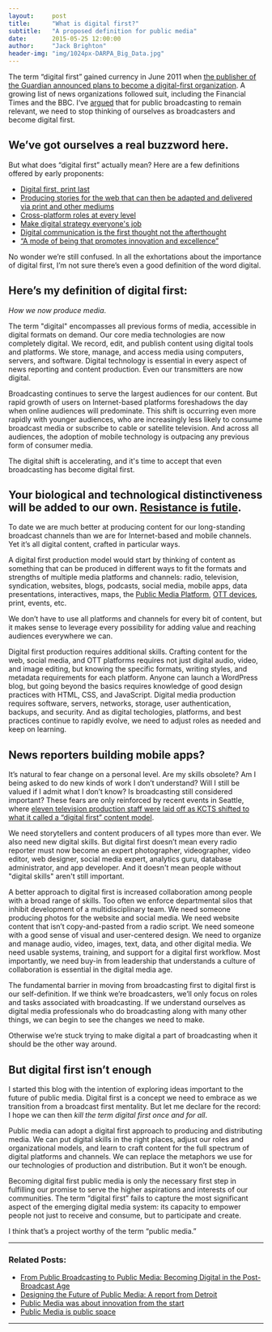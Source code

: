 ```yaml
---
layout:     post
title:      "What is digital first?"
subtitle:   "A proposed definition for public media"
date:       2015-05-25 12:00:00
author:     "Jack Brighton"
header-img: "img/1024px-DARPA_Big_Data.jpg"
---
```


The term “digital first” gained currency in June 2011 when [the publisher of the Guardian announced plans to become a digital-first organization](http://www.theguardian.com/gnm-press-office/guardian-news-media-digital-first-organisation). A growing list of news organizations followed suit, including the Financial Times and the BBC. I‘ve [argued](http://jackbrighton.github.io/2015/05/18/becoming-digital/) that for public broadcasting to remain relevant, we need to stop thinking of ourselves as broadcasters and become digital first. 

## We’ve got ourselves a real buzzword here. 

But what does “digital first” actually mean? Here are a few definitions offered by early proponents:

- [Digital first, print last](http://www.inma.org/blogs/integrated-advertising-sales/post.cfm/so-what-soes-digital-first-really-mean)
- [Producing stories for the web that can then be adapted and delivered via print and other mediums](http://www.epublishing.com/blogs/1-the-epublishing-blog/post/256-the-digital-first-publishing-strategy--it-s-about-time-)
- [Cross-platform roles at every level](https://www.journalism.co.uk/news/key-lessons-from-digital-first-magazine-leaders/s2/a554179/) 
- [Make digital strategy everyone's job](http://www.huffingtonpost.com/vala-afshar/digital-first_b_4975207.html)
- [Digital communication is the first thought not the afterthought](http://digitalbydefault.com/2012/09/29/digital-thirst/)
- [“A mode of being that promotes innovation and excellence”](http://www.technologyreview.com/view/428072/technology-review-goes-digital-first/)

No wonder we’re still confused. In all the exhortations about the importance of digital first, I’m not sure there’s even a good definition of the word digital.

## Here’s my definition of digital first:

_How we now produce media_. 

The term "digital" encompasses all previous forms of media, accessible in digital formats on demand. Our core media technologies are now completely digital. We record, edit, and publish content using digital tools and platforms. We store, manage, and access media using computers, servers, and software. Digital technology is essential in every aspect of news reporting and content production. Even our transmitters are now digital.

Broadcasting continues to serve the largest audiences for our content. But rapid growth of users on Internet-based platforms foreshadows the day when online audiences will predominate. This shift is occurring even more rapidly with younger audiences, who are increasingly less likely to consume broadcast media or subscribe to cable or satellite television. And across all audiences, the adoption of mobile technology is outpacing any previous form of consumer media.

The digital shift is accelerating, and it's time to accept that even broadcasting has become digital first.


## Your biological and technological distinctiveness will be added to our own. [Resistance is futile](http://en.wikipedia.org/wiki/Borg_%28Star_Trek%29).

To date we are much better at producing content for our long-standing broadcast channels than we are for Internet-based and mobile channels. Yet it’s all digital content, crafted in particular ways. 

A digital first production model would start by thinking of content as something that can be produced in different ways to fit the formats and strengths of multiple media platforms and channels: radio, television, syndication, websites, blogs, podcasts, social media, mobile apps, data presentations, interactives, maps, the [Public Media Platform](http://publicmediaplatform.org/), [OTT devices](http://en.wikipedia.org/wiki/Over-the-top_content), print, events, etc. 

We don’t have to use all platforms and channels for every bit of content, but it makes sense to leverage every possibility for adding value and reaching audiences everywhere we can.

Digital first production requires additional skills. Crafting content for the web, social media, and OTT platforms requires not just digital audio, video, and image editing, but knowing the specific formats, writing styles, and metadata requirements for each platform. Anyone can launch a WordPress blog, but going beyond the basics requires knowledge of good design practices with HTML, CSS, and JavaScript. Digital media production requires software, servers, networks, storage, user authentication, backups, and security. And as digital techologies, platforms, and best practices continue to rapidly evolve, we need to adjust roles as needed and keep on learning. 

## News reporters building mobile apps?

It’s natural to fear change on a personal level. Are my skills obsolete? Am I being asked to do new kinds of work I don’t understand? Will I still be valued if I admit what I don’t know? Is broadcasting still considered important? These fears are only reinforced by recent events in Seattle, where [eleven television production staff were laid off as KCTS shifted to what it called a “digital first” content model](http://current.org/2015/04/kcts-in-seattle-switches-to-digital-first-content-approach-cuts-11-employees/). 

We need storytellers and content producers of all types more than ever. We also need new digital skills. But digital first doesn’t mean every radio reporter must now become an expert photographer, videographer, video editor, web designer, social media expert, analytics guru, database administrator, and app developer. And it doesn't mean people without "digital skills" aren't still important. 

A better approach to digital first is increased collaboration among people with a broad range of skills. Too often we enforce departmental silos that inhibit development of a multidisciplinary team. We need someone producing photos for the website and social media. We need website content that isn’t copy-and-pasted from a radio script. We need someone with a good sense of visual and user-centered design. We need to organize and manage audio, video, images, text, data, and other digital media. We need usable systems, training, and support for a digital first workflow. Most importantly, we need buy-in from leadership that understands a culture of collaboration is essential in the digital media age. 

The fundamental barrier in moving from broadcasting first to digital first is our self-definition. If we think we’re broadcasters, we’ll only focus on roles and tasks associated with broadcasting. If we understand ourselves as digital media professionals who do broadcasting along with many other things, we can begin to see the changes we need to make. 

Otherwise we’re stuck trying to make digital a part of broadcasting when it should be the other way around. 

## But digital first isn’t enough

I started this blog with the intention of exploring ideas important to the future of public media. Digital first is a concept we need to embrace as we transition from a broadcast first mentality. But let me declare for the record: I hope we can then _kill the term digital first once and for all_.

Public media can adopt a digital first approach to producing and distributing media. We can put digital skills in the right places, adjust our roles and organizational models, and learn to craft content for the full spectrum of digital platforms and channels. We can replace the metaphors we use for our technologies of production and distribution. But it won’t be enough. 

Becoming digital first public media is only the necessary first step in fulfilling our promise to serve the higher aspirations and interests of our communities. The term “digital first” fails to capture the most significant aspect of the emerging digital media system: its capacity to empower people not just to receive and consume, but to participate and create.  

I think that’s a project worthy of the term “public media.”

***

### Related Posts:

- [From Public Broadcasting to Public Media: Becoming Digital in the Post-Broadcast Age](http://jackbrighton.github.io/2015/05/18/becoming-digital/)
- [Designing the Future of Public Media: A report from Detroit](http://jackbrighton.github.io/2015/05/03/storytelling-workshop/)
- [Public Media was about innovation from the start](http://jackbrighton.github.io/2015/04/23/public-media-innovation/)
- [Public Media is public space](http://jackbrighton.github.io/2015/04/22/public-space/)

***